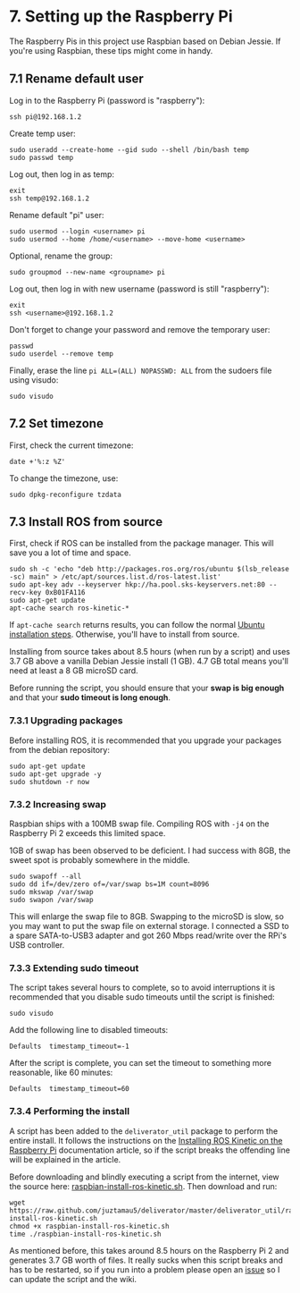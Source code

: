 # 7. Setting up the Raspberry Pi

The Raspberry Pis in this project use Raspbian based on Debian Jessie. If you're using Raspbian, these tips might come in handy.

## 7.1 Rename default user

Log in to the Raspberry Pi (password is "raspberry"):

```shell
ssh pi@192.168.1.2
```

Create temp user:

```shell
sudo useradd --create-home --gid sudo --shell /bin/bash temp
sudo passwd temp
```

Log out, then log in as temp:

```shell
exit
ssh temp@192.168.1.2
```

Rename default "pi" user:

```shell
sudo usermod --login <username> pi
sudo usermod --home /home/<username> --move-home <username>
```

Optional, rename the group:

```shell
sudo groupmod --new-name <groupname> pi
```

Log out, then log in with new username (password is still "raspberry"):

```shell
exit
ssh <username>@192.168.1.2
```

Don't forget to change your password and remove the temporary user:

```shell
passwd
sudo userdel --remove temp
```

Finally, erase the line `pi ALL=(ALL) NOPASSWD: ALL` from the sudoers file using visudo:

```shell
sudo visudo
```

## 7.2 Set timezone

First, check the current timezone:

```shell
date +'%:z %Z'
```

To change the timezone, use:

```shell
sudo dpkg-reconfigure tzdata
```

## 7.3 Install ROS from source

First, check if ROS can be installed from the package manager. This will save you a lot of time and space.

```shell
sudo sh -c 'echo "deb http://packages.ros.org/ros/ubuntu $(lsb_release -sc) main" > /etc/apt/sources.list.d/ros-latest.list'
sudo apt-key adv --keyserver hkp://ha.pool.sks-keyservers.net:80 --recv-key 0xB01FA116
sudo apt-get update
apt-cache search ros-kinetic-*
```

If `apt-cache search` returns results, you can follow the normal [Ubuntu installation steps](http://wiki.ros.org/kinetic/Installation/Ubuntu). Otherwise, you'll have to install from source.

Installing from source takes about 8.5 hours (when run by a script) and uses 3.7 GB above a vanilla Debian Jessie install (1 GB). 4.7 GB total means you'll need at least a 8 GB microSD card.

Before running the script, you should ensure that your **swap is big enough** and that your **sudo timeout is long enough**.

### 7.3.1 Upgrading packages

Before installing ROS, it is recommended that you upgrade your packages from the debian repository:

```shell
sudo apt-get update
sudo apt-get upgrade -y
sudo shutdown -r now
```

### 7.3.2 Increasing swap

Raspbian ships with a 100MB swap file. Compiling ROS with `-j4` on the Raspberry Pi 2 exceeds this limited space.

1GB of swap has been observed to be deficient. I had success with 8GB, the sweet spot is probably somewhere in the middle.

```shell
sudo swapoff --all
sudo dd if=/dev/zero of=/var/swap bs=1M count=8096
sudo mkswap /var/swap
sudo swapon /var/swap
```

This will enlarge the swap file to 8GB. Swapping to the microSD is slow, so you may want to put the swap file on external storage. I connected a SSD to a spare SATA-to-USB3 adapter and got 260 Mbps read/write over the RPi's USB controller.

### 7.3.3 Extending sudo timeout

The script takes several hours to complete, so to avoid interruptions it is recommended that you disable sudo timeouts until the script is finished:

```shell
sudo visudo
```

Add the following line to disabled timeouts:

```
Defaults  timestamp_timeout=-1
```

After the script is complete, you can set the timeout to something more reasonable, like 60 minutes:

```
Defaults  timestamp_timeout=60
```

### 7.3.4 Performing the install

A script has been added to the `deliverator_util` package to perform the entire install. It follows the instructions on the [Installing ROS Kinetic on the Raspberry Pi](http://wiki.ros.org/ROSberryPi/Installing%20ROS%20Kinetic%20on%20the%20Raspberry%20Pi) documentation article, so if the script breaks the offending line will be explained in the article.

Before downloading and blindly executing a script from the internet, view the source here: [raspbian-install-ros-kinetic.sh](https://github.com/juztamau5/deliverator/blob/master/deliverator_util/raspbian-install-ros-kinetic.sh). Then download and run:

```shell
wget https://raw.github.com/juztamau5/deliverator/master/deliverator_util/raspbian-install-ros-kinetic.sh
chmod +x raspbian-install-ros-kinetic.sh
time ./raspbian-install-ros-kinetic.sh
```

As mentioned before, this takes around 8.5 hours on the Raspberry Pi 2 and generates 3.7 GB worth of files. It really sucks when this script breaks and has to be restarted, so if you run into a problem please open an [issue](https://github.com/juztamau5/deliverator/issues) so I can update the script and the wiki.
